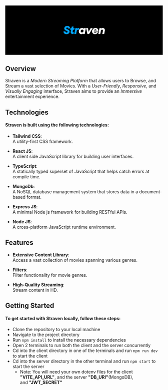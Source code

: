 ![Straven Logo](./logo_readme.png)

## Overview
Straven is a *Modern Streaming Platform* that allows users to Browse, and Stream a vast selection of Movies. With a *User-Friendly*, *Responsive*, and *Visually Engaging* interface, Straven aims to provide an *Immersive* entertainment experience.

## Technologies
#### Straven is built using the following technologies:

* **Tailwind CSS**:  
A utility-first CSS framework.

* **React JS**:  
A client side JavaScript library for building user interfaces.

* **TypeScript**:  
A statically typed superset of JavaScript that helps catch errors at compile time.

* **MongoDb**:  
A NoSQL database management system that stores data in a document-based format.

* **Express JS**:  
A minimal Node js framework for building RESTful APIs.

* **Node JS**:  
A cross-platform JavaScript runtime environment.

## Features
* **Extensive Content Library**:  
Access a vast collection of movies spanning various genres.

* **Filters**:  
Filter functionality for movie genres.

* **High-Quality Streaming**:  
Stream content in HD.

## Getting Started
#### To get started with Straven locally, follow these steps:

* Clone the repository to your local machine
* Navigate to the project directory
* Run `npm install` to install the necessary dependencies
* Open 2 terminals to run both the client and the server concurrently
* Cd into the client directory in one of the terminals and run `npm run dev` to start the client
* Cd into the server directory in the other terminal and run `npm start` to start the server
  * Note: You will need your own dotenv files for the client **"VITE_API_URL"**, and the server **"DB_URI"**(MongoDB), \
    and **"JWT_SECRET"**
